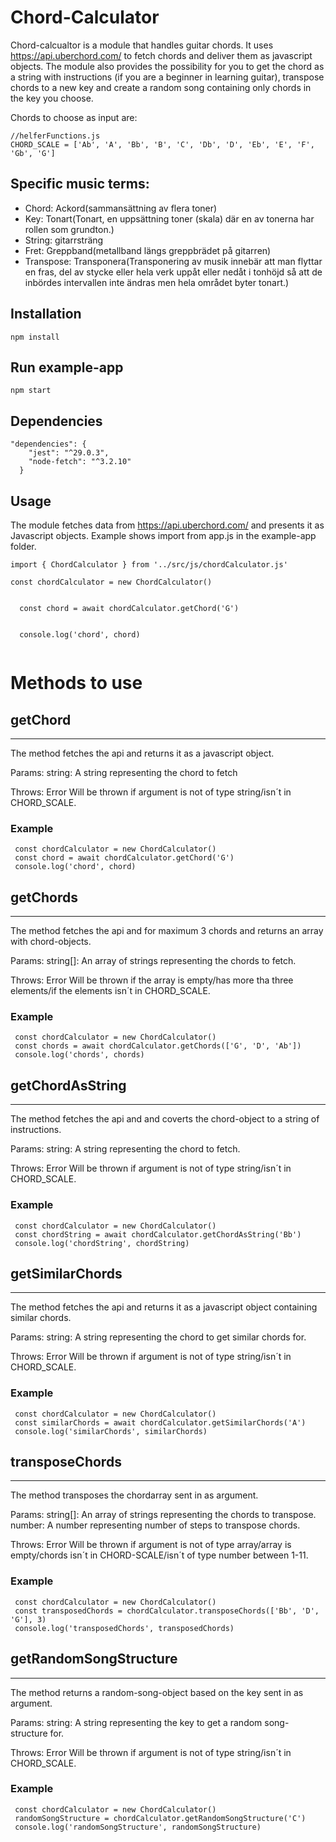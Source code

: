# Chord-Calculator

Chord-calcualtor is a module that handles guitar chords. It uses https://api.uberchord.com/ to fetch chords and deliver them as javascript objects.
The module also provides the possibility for you to get the chord as a string with instructions (if you are a beginner in learning guitar), transpose chords to a new key and create a random song containing only chords in the key you choose.

Chords to choose as input are:  
```
//helferFunctions.js
CHORD_SCALE = ['Ab', 'A', 'Bb', 'B', 'C', 'Db', 'D', 'Eb', 'E', 'F', 'Gb', 'G']
```

## Specific music terms:
<ul>
  <li>Chord: Ackord(sammansättning av flera toner)</li>
  <li>Key: Tonart(Tonart, en uppsättning toner (skala) där en av tonerna har rollen som grundton.)</li>
  <li>String: gitarrsträng</li>
  <li>Fret: Greppband(metallband längs greppbrädet på gitarren)</li>
   <li>Transpose: Transponera(Transponering av musik innebär att man flyttar en fras, del av stycke eller hela verk uppåt eller nedåt i tonhöjd så att de inbördes intervallen inte ändras men hela området byter tonart.)</li>
</ul>


## Installation

```
npm install
```
## Run example-app

```
npm start
```

## Dependencies

```
"dependencies": {
    "jest": "^29.0.3",
    "node-fetch": "^3.2.10"
  }
```

## Usage

The module fetches data from https://api.uberchord.com/ and presents it as Javascript objects.
Example shows import from app.js in the example-app folder.

````
import { ChordCalculator } from '../src/js/chordCalculator.js'

const chordCalculator = new ChordCalculator()


  const chord = await chordCalculator.getChord('G')
  

  console.log('chord', chord)
  

````
# Methods to use

## getChord

---
The method fetches the api and returns it as a javascript object.
 
Params:
string: A string representing the chord to fetch

Throws:
Error Will be thrown if argument is not of type string/isn´t in CHORD_SCALE.

### Example

 ````
  const chordCalculator = new ChordCalculator()
  const chord = await chordCalculator.getChord('G')
  console.log('chord', chord)
 
 ````
 ## getChords

---
The method fetches the api and for maximum 3 chords and returns an array with chord-objects.
 
Params:
string[]: An array of strings representing the chords to fetch.

Throws:
Error Will be thrown if the array is empty/has more tha three elements/if the elements isn´t in CHORD_SCALE.

### Example

 ````
  const chordCalculator = new ChordCalculator()
  const chords = await chordCalculator.getChords(['G', 'D', 'Ab'])
  console.log('chords', chords)
 
 ````
 ## getChordAsString

---
The method fetches the api and and coverts the chord-object to a string of instructions.
 
Params:
string: A string representing the chord to fetch.

Throws:
Error Will be thrown if argument is not of type string/isn´t in CHORD_SCALE.

### Example

 ````
  const chordCalculator = new ChordCalculator()
  const chordString = await chordCalculator.getChordAsString('Bb')
  console.log('chordString', chordString)
 
 ````
 ## getSimilarChords

---
The method fetches the api and returns it as a javascript object containing similar chords.
 
Params:
string: A string representing the chord to get similar chords for.

Throws:
Error Will be thrown if argument is not of type string/isn´t in CHORD_SCALE.

### Example

 ````
  const chordCalculator = new ChordCalculator()
  const similarChords = await chordCalculator.getSimilarChords('A')
  console.log('similarChords', similarChords)
 
 ````
 ## transposeChords

---
The method transposes the chordarray sent in as argument.
 
Params:
string[]: An array of strings representing the chords to transpose.
number: A number representing number of steps to transpose chords.

Throws:
Error Will be thrown if argument is not of type array/array is empty/chords isn´t in CHORD-SCALE/isn´t of type number between 1-11.

### Example

 ````
  const chordCalculator = new ChordCalculator()
  const transposedChords = chordCalculator.transposeChords(['Bb', 'D', 'G'], 3)
  console.log('transposedChords', transposedChords)
 
 ````
 ## getRandomSongStructure

---
The method returns a random-song-object based on the key sent in as argument.
 
Params:
string: A string representing the key to get a random song-structure for.

Throws:
Error Will be thrown if argument is not of type string/isn´t in CHORD_SCALE.

### Example

 ````
  const chordCalculator = new ChordCalculator()
  randomSongStructure = chordCalculator.getRandomSongStructure('C')
  console.log('randomSongStructure', randomSongStructure)
 
 ````



